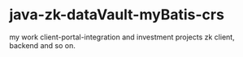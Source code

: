 # java-zk-dataVault-myBatis-crs
my work client-portal-integration and investment projects zk client, backend and so on.
